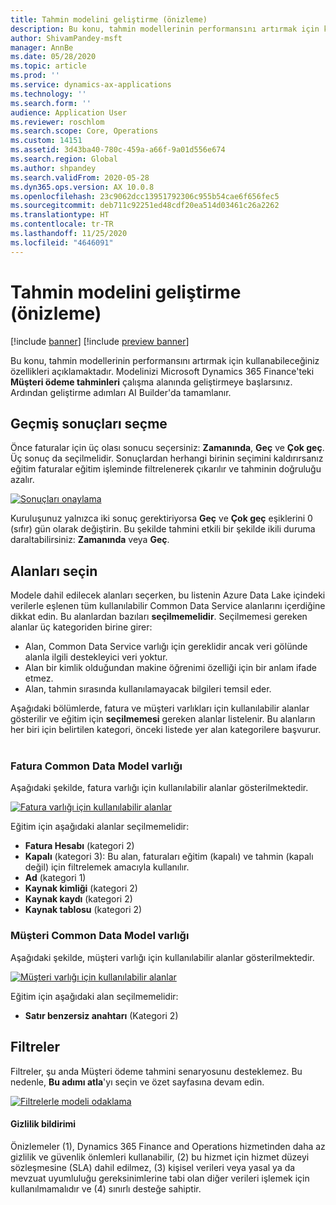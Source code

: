 ```yaml
---
title: Tahmin modelini geliştirme (önizleme)
description: Bu konu, tahmin modellerinin performansını artırmak için kullanabileceğiniz özellikleri açıklamaktadır.
author: ShivamPandey-msft
manager: AnnBe
ms.date: 05/28/2020
ms.topic: article
ms.prod: ''
ms.service: dynamics-ax-applications
ms.technology: ''
ms.search.form: ''
audience: Application User
ms.reviewer: roschlom
ms.search.scope: Core, Operations
ms.custom: 14151
ms.assetid: 3d43ba40-780c-459a-a66f-9a01d556e674
ms.search.region: Global
ms.author: shpandey
ms.search.validFrom: 2020-05-28
ms.dyn365.ops.version: AX 10.0.8
ms.openlocfilehash: 23c9062dcc13951792306c955b54cae6f656fec5
ms.sourcegitcommit: deb711c92251ed48cdf20ea514d03461c26a2262
ms.translationtype: HT
ms.contentlocale: tr-TR
ms.lasthandoff: 11/25/2020
ms.locfileid: "4646091"
---
```

# <a name="improve-the-prediction-model-preview"></a>Tahmin modelini geliştirme (önizleme)

[!include [banner](../includes/banner.md)]
[!include [preview banner](../includes/preview-banner.md)]

Bu konu, tahmin modellerinin performansını artırmak için kullanabileceğiniz özellikleri açıklamaktadır. Modelinizi Microsoft Dynamics 365 Finance'teki **Müşteri ödeme tahminleri** çalışma alanında geliştirmeye başlarsınız. Ardından geliştirme adımları AI Builder'da tamamlanır.

## <a name="select-historical-outcomes"></a>Geçmiş sonuçları seçme

Önce faturalar için üç olası sonucu seçersiniz: **Zamanında**, **Geç** ve **Çok geç**. Üç sonuç da seçilmelidir. Sonuçlardan herhangi birinin seçimini kaldırırsanız eğitim faturalar eğitim işleminde filtrelenerek çıkarılır ve tahminin doğruluğu azalır.

[![Sonuçları onaylama](./media/confirm-3-outcomes.png)](./media/confirm-3-outcomes.png)

Kuruluşunuz yalnızca iki sonuç gerektiriyorsa **Geç** ve **Çok geç** eşiklerini 0 (sıfır) gün olarak değiştirin. Bu şekilde tahmini etkili bir şekilde ikili duruma daraltabilirsiniz: **Zamanında** veya **Geç**.

## <a name="select-fields"></a>Alanları seçin

Modele dahil edilecek alanları seçerken, bu listenin Azure Data Lake içindeki verilerle eşlenen tüm kullanılabilir Common Data Service alanlarını içerdiğine dikkat edin. Bu alanlardan bazıları **seçilmemelidir**. Seçilmemesi gereken alanlar üç kategoriden birine girer:

- Alan, Common Data Service varlığı için gereklidir ancak veri gölünde alanla ilgili destekleyici veri yoktur.
- Alan bir kimlik olduğundan makine öğrenimi özelliği için bir anlam ifade etmez.
- Alan, tahmin sırasında kullanılamayacak bilgileri temsil eder.

Aşağıdaki bölümlerde, fatura ve müşteri varlıkları için kullanılabilir alanlar gösterilir ve eğitim için **seçilmemesi** gereken alanlar listelenir. Bu alanların her biri için belirtilen kategori, önceki listede yer alan kategorilere başvurur.
 
### <a name="invoice-common-data-model-entity"></a>Fatura Common Data Model varlığı

Aşağıdaki şekilde, fatura varlığı için kullanılabilir alanlar gösterilmektedir.

[![Fatura varlığı için kullanılabilir alanlar](./media/available-fields.png)](./media/available-fields.png)

Eğitim için aşağıdaki alanlar seçilmemelidir:

- **Fatura Hesabı** (kategori 2)
- **Kapalı** (kategori 3): Bu alan, faturaları eğitim (kapalı) ve tahmin (kapalı değil) için filtrelemek amacıyla kullanılır.
- **Ad** (kategori 1)
- **Kaynak kimliği** (kategori 2)
- **Kaynak kaydı** (kategori 2)
- **Kaynak tablosu** (kategori 2)

### <a name="customer-common-data-model-entity"></a>Müşteri Common Data Model varlığı

Aşağıdaki şekilde, müşteri varlığı için kullanılabilir alanlar gösterilmektedir.

[![Müşteri varlığı için kullanılabilir alanlar](./media/related-entities.png)](./media/related-entities.png)

Eğitim için aşağıdaki alan seçilmemelidir:

- **Satır benzersiz anahtarı** (Kategori 2)

## <a name="filters"></a>Filtreler

Filtreler, şu anda Müşteri ödeme tahmini senaryosunu desteklemez. Bu nedenle, **Bu adımı atla**'yı seçin ve özet sayfasına devam edin.

[![Filtrelerle modeli odaklama](./media/focus-model-with-filters.png)](./media/focus-model-with-filters.png)

#### <a name="privacy-notice"></a>Gizlilik bildirimi
Önizlemeler (1), Dynamics 365 Finance and Operations hizmetinden daha az gizlilik ve güvenlik önlemleri kullanabilir, (2) bu hizmet için hizmet düzeyi sözleşmesine (SLA) dahil edilmez, (3) kişisel verileri veya yasal ya da mevzuat uyumluluğu gereksinimlerine tabi olan diğer verileri işlemek için kullanılmamalıdır ve (4) sınırlı desteğe sahiptir.
